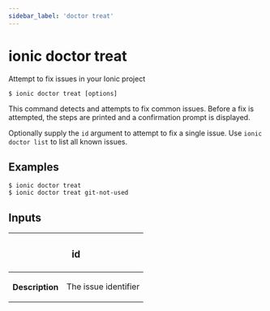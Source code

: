 ```yaml
---
sidebar_label: 'doctor treat'
---
```


# ionic doctor treat

Attempt to fix issues in your Ionic project

```shell
$ ionic doctor treat [options]
```

This command detects and attempts to fix common issues. Before a fix is attempted, the steps are printed and a confirmation prompt is displayed.

Optionally supply the `id` argument to attempt to fix a single issue. Use `ionic doctor list` to list all known issues.

## Examples

```shell
$ ionic doctor treat
$ ionic doctor treat git-not-used
```

## Inputs

<table className="reference-table">
  <thead>
    <tr>
      <th colSpan="2">
        <h3>id</h3>
      </th>
    </tr>
  </thead>
  <tbody>
    <tr>
      <th>Description</th>
      <td>
        <p>The issue identifier</p>
      </td>
    </tr>
  </tbody>
</table>
